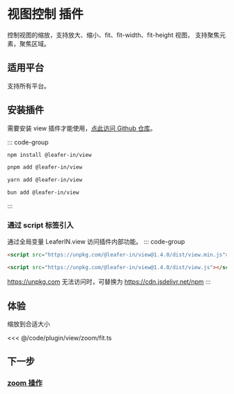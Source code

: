 # 视图控制 插件

控制视图的缩放，支持放大、缩小、fit、fit-width、fit-height 视图， 支持聚焦元素，聚焦区域。

## 适用平台

支持所有平台。

## 安装插件

需要安装 view 插件才能使用，[点此访问 Github 仓库](https://github.com/leaferjs/leafer-in/tree/main/packages/view)。

::: code-group

```sh [npm]
npm install @leafer-in/view
```

```sh [pnpm]
pnpm add @leafer-in/view
```

```sh [yarn]
yarn add @leafer-in/view
```

```sh [bun]
bun add @leafer-in/view
```

:::

### 通过 script 标签引入

通过全局变量 LeaferIN.view 访问插件内部功能。
::: code-group

```html [view.min]
<script src="https://unpkg.com/@leafer-in/view@1.4.0/dist/view.min.js"></script>
```

```html [view]
<script src="https://unpkg.com/@leafer-in/view@1.4.0/dist/view.js"></script>
```

https://unpkg.com 无法访问时，可替换为 https://cdn.jsdelivr.net/npm
:::

## 体验

缩放到合适大小

<<< @/code/plugin/view/zoom/fit.ts

## 下一步

### [zoom 操作](./zoom.md)
